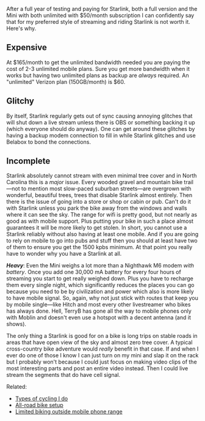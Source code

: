 After a full year of testing and paying for Starlink, both a full version and the Mini with both unlimited with $50/month subscription I can confidently say that for my preferred style of streaming and riding Starlink is not worth it. Here's why.

## Expensive

At $165/month to get the unlimited bandwidth needed you are paying the cost of 2-3 unlimited mobile plans. Sure you get more bandwidth when it works but having two unlimited plans as backup are _always_ required. An "unlimited" Verizon plan (150GB/month) is $60.

## Glitchy

By itself, Starlink regularly gets out of sync causing annoying glitches that will shut down a live stream unless there is  OBS or something backing it up (which everyone should do anyway). One can get around these glitches by having a backup modem connection to fill in while Starlink glitches and use Belabox to bond the connections.

## Incomplete

Starlink absolutely cannot stream with even minimal tree cover and in North Carolina this is a *major* issue. Every wooded gravel and mountain bike trail—not to mention most slow-paced suburban streets—are overgrown with wonderful, beautiful trees, trees that disable Starlink almost entirely. Then there is the issue of going into a store or shop or cabin or pub. Can't do it with Starlink unless you park the bike away from the windows and walls where it can see the sky. The range for wifi is pretty good, but not nearly as good as with mobile support. Plus putting your bike in such a place almost guarantees it will be more likely to get stolen. In short, you cannot use a Starlink reliably without also having at least one mobile. And if you are going to rely on mobile to go into pubs and stuff then you should at least have two of them to ensure you get the 1500 kpbs minimum. At that point you really have to wonder why you have a Starlink at all.

***Heavy***: Even the Mini weighs a lot more than a Nighthawk M6 modem *with battery*. Once you add one 30,000 mA battery for every four hours of streaming you start to get really weighed down. Plus you have to recharge them every single night, which significantly reduces the places you can go because you need to be by civilization and power which also is more likely to have mobile signal. So, again, why not just stick with routes that keep you by mobile single—like Hitch and most every other livestreamer who bikes has always done. Hell, TerryB has gone all the way to mobile phones only with Moblin and doesn't even use a hotspot with a decent antenna (and it shows).

The only thing a Starlink is good for on a bike is long trips on stable roads in areas that have open view of the sky and almost zero tree cover.  A typical cross-country bike adventure would *really* benefit in that case. If and when I ever do one of those I know I can just turn on my mini and slap it on the rack but I probably won't because I could just focus on making video clips of the most interesting parts and post an entire video instead. Then I could live stream the segments that do have cell signal.

Related:

* [Types of cycling I do](Types%20of%20cycling%20I%20do.md)
* [All-road bike setup](All-road%20bike%20setup.md)
* [Limited biking outside mobile phone range](Limited%20biking%20outside%20mobile%20phone%20range.md)